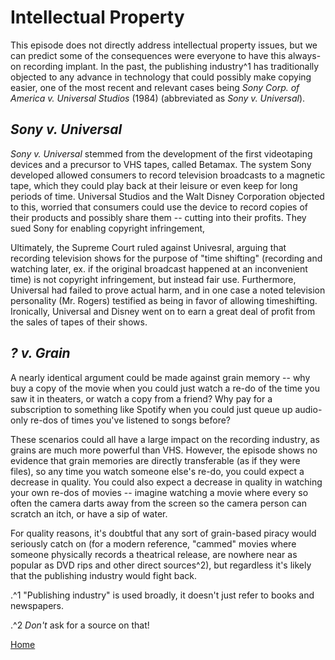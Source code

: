 # Intellectual Property

This episode does not directly address intellectual property issues, but we can predict some of the consequences
were everyone to have this always-on recording implant. In the past, the publishing industry^1 has traditionally
objected to any advance in technology that could possibly make copying easier, one of the most recent and
relevant cases being *Sony Corp. of America v. Universal Studios* (1984) (abbreviated as *Sony v. Universal*).

## *Sony v. Universal*

*Sony v. Universal* stemmed from the development of the first videotaping devices and a precursor to
VHS tapes, called Betamax. The system Sony developed allowed consumers to record television broadcasts to a
magnetic tape, which they could play back at their leisure or even keep for long periods of time. Universal
Studios and the Walt Disney Corporation objected to this, worried that consumers could use the device to
record copies of their products and possibly share them -- cutting into their profits. They sued Sony for
enabling copyright infringement, 

Ultimately, the Supreme Court ruled against Univesral, arguing that recording television shows for the
purpose of "time shifting" (recording and watching later, ex. if the original broadcast happened at an
inconvenient time) is not copyright infringement, but instead fair use. Furthermore, Universal had failed to
prove actual harm, and in one case a noted television personality (Mr. Rogers) testified as being in favor of
allowing timeshifting. Ironically, Universal and Disney went on to earn a great deal of profit from the sales
of tapes of their shows.

## *? v. Grain*

A nearly identical argument could be made against grain memory -- why buy a copy of the movie when you could
just watch a re-do of the time you saw it in theaters, or watch a copy from a friend? Why pay for a subscription
to something like Spotify when you could just queue up audio-only re-dos of times you've listened to songs
before?

These scenarios could all have a large impact on the recording industry, as grains are much more powerful
than VHS. However, the episode shows no evidence that grain memories are directly transferable (as if they
were files), so any time you watch someone else's re-do, you could expect a decrease in quality. You could
also expect a decrease in quality in watching your own re-dos of movies -- imagine watching a movie where
every so often the camera darts away from the screen so the camera person can scratch an itch, or have a sip
of water.

For quality reasons, it's doubtful that any sort of grain-based piracy would seriously catch on (for
a modern reference, "cammed" movies where someone physically records a theatrical release, are nowhere near
as popular as DVD rips and other direct sources^2), but regardless it's likely that the publishing industry
would fight back.


.^1 "Publishing industry" is used broadly, it doesn't just refer to books and newspapers.

.^2 *Don't* ask for a source on that!


[Home](https://saahilclaypool.github.io/blackmirror/)

